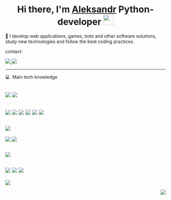 <h1 align="center">Hi there, I'm <a href="https://github.com/Zolibot" target="_blank">Aleksandr</a> Python-developer
<img src="https://github.com/blackcater/blackcater/raw/main/images/Hi.gif" height="32"/></h1>


 🔭 I develop web applications, games, bots and other software solutions, study new technologies and follow the best coding practices.

contact:

<a href="https://t.me/markernow">
<img src="https://img.shields.io/badge/Telegram-2CA5E0?style=for-the-badge&logo=telegram&logoColor=white"><img>
</a>
<a href="https://github.com/Zolibot">
<img src="https://img.shields.io/badge/GitHub-100000?style=for-the-badge&logo=github&logoColor=white"><img>
</a>

----

:computer: &nbsp;Main tech knowledge

![](https://img.shields.io/badge/Python-14354C?style=for-the-badge&logo=python&logoColor=white)
![](https://img.shields.io/badge/Godot-07405E?style=for-the-badge&logo=godot&logoColor=white)
---
![](https://img.shields.io/badge/Django-092E20?style=for-the-badge&logo=django&logoColor=white)
![](https://img.shields.io/badge/Django_REST_framework-092E20?style=for-the-badge&logo=rest&logoColor=white)
![](https://img.shields.io/badge/PostgreSQL-316192?style=for-the-badge&logo=postgresql&logoColor=white)
![](https://img.shields.io/badge/SQLite-07405E?style=for-the-badge&logo=sqlite&logoColor=white)
![](https://img.shields.io/badge/Docker-07405E?style=for-the-badge&logo=godot&logoColor=white)
![](https://img.shields.io/badge/NGINX-239120?style=for-the-badge&logo=nginx5&logoColor=white)
---
![](https://img.shields.io/badge/Visual_Studio_Code-0078D4?style=for-the-badge&logo=visual%20studio%20code&logoColor=white)
---
![](https://img.shields.io/badge/GIT-E44C30?style=for-the-badge&logo=git&logoColor=white)
![](https://img.shields.io/badge/GNU%20Bash-4EAA25?style=for-the-badge&logo=GNU%20Bash&logoColor=white)

![](https://img.shields.io/badge/Alt_Linux-FCC624?style=for-the-badge&logo=linux&logoColor=black)
---
![](https://img.shields.io/badge/CSS-239120?&style=for-the-badge&logo=css3&logoColor=white)
![](https://img.shields.io/badge/HTML5-E34F26?style=for-the-badge&logo=html5&logoColor=white)
![](https://img.shields.io/badge/Markdown-000000?style=for-the-badge&logo=markdown&logoColor=white)
---





![](https://github-profile-summary-cards.vercel.app/api/cards/profile-details?username=Zolibot&theme=solarized_dark)

<!-- ![](https://github-profile-summary-cards.vercel.app/api/cards/most-commit-language?username=Zolibot&theme=solarized_dark)  -->

<p align="right">
<img src="https://komarev.com/ghpvc/?username=Zolibot&style=flat-square&label=Views"><img>
<!-- <img src="https://badges.pufler.dev/visits/Zolibot/Zolibot?color=blue" /> -->
</p>



<!--
**Zolibot/Zolibot** is a ✨ _special_ ✨ repository because its `README.md` (this file) appears on your GitHub profile.

Here are some ideas to get you started:

- 🔭 I’m currently working on ...
- 🌱 I’m currently learning ...
- 👯 I’m looking to collaborate on ...
- 🤔 I’m looking for help with ...
- 💬 Ask me about ...
- 📫 How to reach me: ...
- 😄 Pronouns: ...
- ⚡ Fun fact: ...
-->
